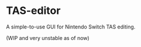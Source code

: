 # TAS-editor

A simple-to-use GUI for Nintendo Switch TAS editing.

(WIP and very unstable as of now)
